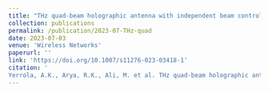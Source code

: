 ```yaml
---
title: "THz quad-beam holographic antenna with independent beam control and low sidelobe levels"
collection: publications
permalink: /publication/2023-07-THz-quad
date: 2023-07-03
venue: 'Wireless Networks'
paperurl: ''
link: 'https://doi.org/10.1007/s11276-023-03418-1'
citation: '
Yerrola, A.K., Arya, R.K., Ali, M. et al. THz quad-beam holographic antenna with independent beam control and low sidelobe levels. <i>Wireless Networks</i> (2023). doi:10.1007/s11276-023-03418-1'
---
```

